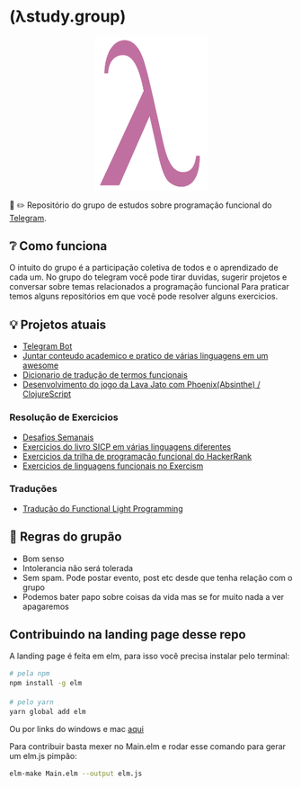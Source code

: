 # (λstudy.group)

<p align="center">
  <img src="assets/logo.png" width="200px" alt="Logo do grupo de estudos">
</p>

:notebook: :pencil2: Repositório do grupo de estudos sobre programação funcional do [Telegram](https://t.me/lambdastudygroup).

## :grey_question: Como funciona

O intuito do grupo é a participação coletiva de todos e o aprendizado de cada um.
No grupo do telegram você pode tirar duvidas, sugerir projetos e conversar sobre temas relacionados a programação funcional
Para praticar temos alguns repositórios em que você pode resolver alguns exercicios.

## :bulb: Projetos atuais

 - [Telegram Bot](https://github.com/lambda-study-group/telegram-bot)
 - [Juntar conteudo academico e pratico de várias linguagens em um awesome](https://github.com/lambda-study-group/awesome-functional-studies)
 - [Dicionario de tradução de termos funcionais](https://github.com/lambda-study-group/dicionario-termos-funcionais)
 - [Desenvolvimento do jogo da Lava Jato com Phoenix(Absinthe) / ClojureScript](https://github.com/lava-jato-the-game/lava_jato)

### Resolução de Exercicios

 - [Desafios Semanais](https://github.com/lambda-study-group/desafios)
 - [Exercicios do livro SICP em várias linguagens diferentes](https://github.com/lambda-study-group/sicp)
 - [Exercicios da trilha de programação funcional do HackerRank](https://github.com/lambda-study-group/hacker-rank)
 - [Exercicios de linguagens funcionais no Exercism](https://github.com/lambda-study-group/exercism)

### Traduções
- [Tradução do Functional Light Programming](https://github.com/lambda-study-group/Functional-Light-JS)

## :gun: Regras do grupão

- Bom senso
- Intolerancia não será tolerada
- Sem spam. Pode postar evento, post etc desde que tenha relação com o grupo
- Podemos bater papo sobre coisas da vida mas se for muito nada a ver apagaremos

## Contribuindo na landing page desse repo

A landing page é feita em elm, para isso você precisa instalar pelo terminal:
```bash
# pela npm
npm install -g elm

# pelo yarn
yarn global add elm
```

Ou por links do windows e mac [aqui](https://guide.elm-lang.org/install.html)

Para contribuir basta mexer no Main.elm e rodar esse comando para gerar um elm.js pimpão:
```bash
elm-make Main.elm --output elm.js
```
